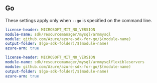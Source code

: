 ## Go

These settings apply only when `--go` is specified on the command line.

``` yaml $(go) && $(track2) && $(package-singleservers)
license-header: MICROSOFT_MIT_NO_VERSION
module-name: sdk/resourcemanager/mysql/armmysql
module: github.com/Azure/azure-sdk-for-go/$(module-name)
output-folder: $(go-sdk-folder)/$(module-name)
azure-arm: true
```

``` yaml $(go) && $(track2) && $(package-flexibleservers)
license-header: MICROSOFT_MIT_NO_VERSION
module-name: sdk/resourcemanager/mysql/armmysqlflexibleservers
module: github.com/Azure/azure-sdk-for-go/$(module-name)
output-folder: $(go-sdk-folder)/$(module-name)
azure-arm: true
```
